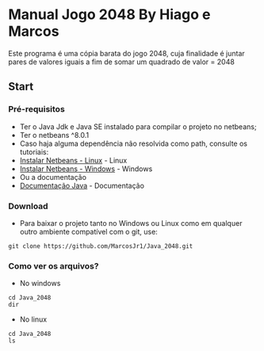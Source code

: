 # Manual Jogo 2048 By Hiago e Marcos

Este programa é uma cópia barata do jogo 2048, cuja finalidade é juntar pares de valores iguais a fim de somar um quadrado de valor = 2048

## Start

### Pré-requisitos

* Ter o Java Jdk e Java SE instalado para compilar o projeto no netbeans;
* Ter o netbeans ^8.0.1
* Caso haja alguma dependência não resolvida como path, consulte os tutoriais: 
* [Instalar Netbeans - Linux](https://www.youtube.com/watch?v=goFd0W3CvGI) - Linux
* [Instalar Netbeans - Windows](https://www.youtube.com/watch?v=YJIxL84EQg8) - Windows
* Ou a documentação
* [Documentação Java](https://www.oracle.com/technetwork/pt/java/javase/documentation/index.html) - Documentação

### Download

* Para baixar o projeto tanto no Windows ou Linux como em qualquer outro ambiente compatível com o git, use:
```
git clone https://github.com/MarcosJr1/Java_2048.git
```

### Como ver os arquivos?

* No windows
```
cd Java_2048
dir
```
* No linux
```
cd Java_2048
ls
```

